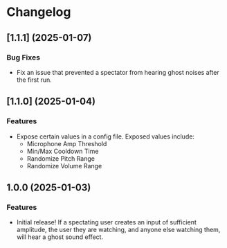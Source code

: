 # Changelog

## [1.1.1] (2025-01-07)


### Bug Fixes

* Fix an issue that prevented a spectator from hearing ghost noises after the first run.

## [1.1.0] (2025-01-04)


### Features

* Expose certain values in a config file. Exposed values include:
    *  Microphone Amp Threshold
    *  Min/Max Cooldown Time
    *  Randomize Pitch Range
    *  Randomize Volume Range

## 1.0.0 (2025-01-03)


### Features

* Initial release! If a spectating user creates an input of sufficient amplitude, the user they are watching, and anyone else watching them, will hear a ghost sound effect.